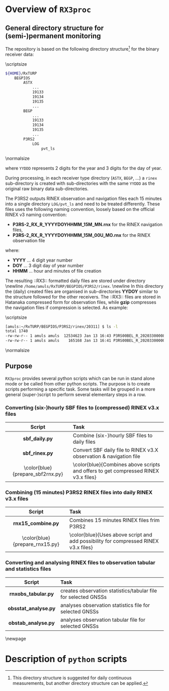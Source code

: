 
# Overview of `RX3proc`

## General directory structure for (semi-)permanent monitoring

The repository is based on the following directory structure[^1] for the binary receiver data:

\scriptsize 

```bash
${HOME}/RxTURP
    BEGPIOS
        ASTX
            ...
            19133
            19134
            19135
            ...
        BEGP
            ...
            19133
            19134
            19135
            ...
        P3RS2
            LOG
                pvt_ls
```

\normalsize

where `YYDDD` represents 2 digits for the year and 3 digits for the day of year.

During processing, in each receiver type directory (`ASTX`, `BEGP`, ...) a `rinex` sub-directory is created with sub-directories with the same `YYDDD` as the original raw binary data sub-directories.

[^1]: This directory structure is suggested for daily continuous measurements, but another directory structure can be applied.

The P3RS2 outputs RINEX observation and navigation files each 15 minutes into a single directory `LOG/pvt_ls` and need to be treated differently. These files uses the following naming convention, loosely based on the official RINEX v3 naming convention:

+ __P3RS-2_RX_R_YYYYDOYHHMM_15M_MN.rnx__ for the RINEX navigation files,
+ __P3RS-2_RX_R_YYYYDOYHHMM_15M_00U_MO.rnx__ for the RINEX observation file

where:

+ __YYYY__ ... 4 digit year number
+ __DOY__ ... 3 digit day of year number
+ __HHMM__ ... hour and minutes of file creation

The resulting ::RX3:: formatted daily files are stored under directory \newline `/home/amuls/RxTURP/BEGPIOS/P3RS2/rinex`. \newline In this directory the (daily) created files are organised in sub-directories __YYDOY__ similar to the structure followed for the other receivers. The ::RX3:: files are stored in Hatanaka compressed form for observation files, while __gzip__ compresses the navigation files if compression is selected. As example:

\scriptsize

```bash
[amuls:~/RxTURP/BEGPIOS/P3RS2/rinex/20311] $ ls -l
total 1740
-rw-rw-r-- 1 amuls amuls  12534623 Jan 13 16:43 P3RS00BEL_R_20203300008_01D_01S_MO.crx.Z
-rw-rw-r-- 1 amuls amuls    165168 Jan 13 16:41 P3RS00BEL_R_20203300000_01D_MN.rnx.gz
```

\normalsize

## Purpose

`RX3proc` provides several python scripts which can be run in stand alone mode or be called from other python scripts. The purpose is to create  scripts performing a specific task. Some tasks will be grouped in a more general (super-)script to perform several elementary steps in a row.

### Converting (six-)hourly SBF files to (compressed) RINEX v3.x files

| __Script__             | __Task__                                                             |
| :----------------:     | :-----------------------------------------------                     |
| __sbf_daily.py__       | Combine (six-)hourly SBF files to daily files                        |
| __sbf_rinex.py__       | Convert SBF daily file to RINEX v3.X observation & navigation file   |
| \color{blue}{prepare\_sbf2rnx.py} | \color{blue}{Combines above scripts and offers to get compressed RINEX v3.x files} |

### Combining (15 minutes) P3RS2 RINEX files into daily RINEX v3.x files

| __Script__           | __Task__                                                               |
| :----------------:   | :-----------------------------------------------                       |
| __rnx15_combine.py__ | Combines 15 minutes RINEX files frim P3RS2                             |
| \color{blue}{prepare\_rnx15.py} | \color{blue}{Uses above script and add possibility for compressed RINEX v3.x files} |

### Converting and analysing RINEX files to observation tabular and statistics files

| __Script__             | __Task__                                                       |
| :----------------:     | :-----------------------------------------------               |
| __rnxobs_tabular.py__  | creates observation statistics/tabular file for selected GNSSs |
| __obsstat_analyse.py__ | analyses observation statistics file for selected GNSSs        |
| __obstab_analyse.py__  | analyses observation tabular file for selected GNSSs           |


\newpage

# Description of `python` scripts
